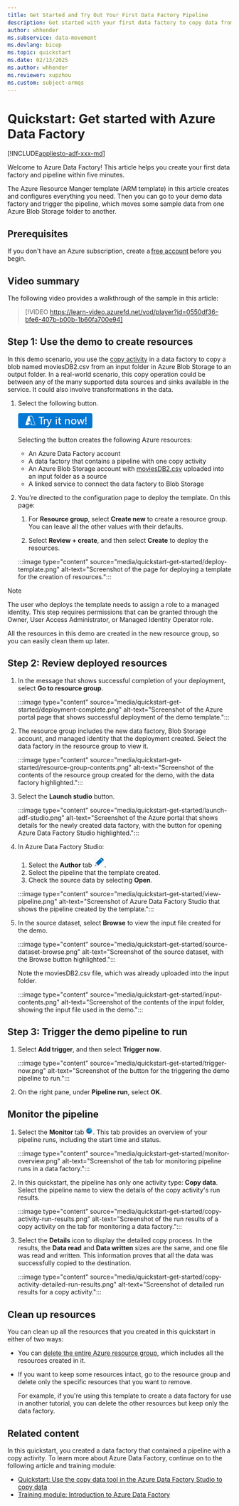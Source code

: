 ```yaml
---
title: Get Started and Try Out Your First Data Factory Pipeline
description: Get started with your first data factory to copy data from one Azure Blob Storage folder to another.
author: whhender
ms.subservice: data-movement
ms.devlang: bicep
ms.topic: quickstart
ms.date: 02/13/2025
ms.author: whhender
ms.reviewer: xupzhou
ms.custom: subject-armqs
---
```


# Quickstart: Get started with Azure Data Factory

[!INCLUDE[appliesto-adf-xxx-md](includes/appliesto-adf-xxx-md.md)]

Welcome to Azure Data Factory! This article helps you create your first data factory and pipeline within five minutes.

The Azure Resource Manger template (ARM template) in this article creates and configures everything you need. Then you can go to your demo data factory and trigger the pipeline, which moves some sample data from one Azure Blob Storage folder to another.

## Prerequisites

If you don't have an Azure subscription, create a [free account](https://azure.microsoft.com/free/) before you begin.

## Video summary

The following video provides a walkthrough of the sample in this article:

> [!VIDEO https://learn-video.azurefd.net/vod/player?id=0550df36-bfe6-407b-b00b-1b60fa700e94]

## Step 1: Use the demo to create resources

In this demo scenario, you use the [copy activity](copy-activity-overview.md) in a data factory to copy a blob named moviesDB2.csv from an input folder in Azure Blob Storage to an output folder. In a real-world scenario, this copy operation could be between any of the many supported data sources and sinks available in the service. It could also involve transformations in the data.

1. Select the following button.

   [![Try your first data factory demo](./media/quickstart-get-started/try-it-now.png)](https://portal.azure.com/#create/Microsoft.Template/uri/https%3A%2F%2Fraw.githubusercontent.com%2FAzure%2Fazure-quickstart-templates%2Fmaster%2Fquickstarts%2Fmicrosoft.datafactory%2Fdata-factory-get-started%2Fazuredeploy.json)

   Selecting the button creates the following Azure resources:

   - An Azure Data Factory account
   - A data factory that contains a pipeline with one copy activity
   - An Azure Blob Storage account with [moviesDB2.csv](https://raw.githubusercontent.com/kromerm/adfdataflowdocs/master/sampledata/moviesDB2.csv) uploaded into an input folder as a source
   - A linked service to connect the data factory to Blob Storage

1. You're directed to the configuration page to deploy the template. On this page:

   1. For **Resource group**, select **Create new** to create a resource group. You can leave all the other values with their defaults.

   1. Select **Review + create**, and then select **Create** to deploy the resources.

   :::image type="content" source="media/quickstart-get-started/deploy-template.png" alt-text="Screenshot of the page for deploying a template for the creation of resources.":::

> [!NOTE]
> The user who deploys the template needs to assign a role to a managed identity. This step requires permissions that can be granted through the Owner, User Access Administrator, or Managed Identity Operator role.

All the resources in this demo are created in the new resource group, so you can easily clean them up later.

## Step 2: Review deployed resources

1. In the message that shows successful completion of your deployment, select **Go to resource group**.

   :::image type="content" source="media/quickstart-get-started/deployment-complete.png" alt-text="Screenshot of the Azure portal page that shows successful deployment of the demo template.":::

1. The resource group includes the new data factory, Blob Storage account, and managed identity that the deployment created. Select the data factory in the resource group to view it.

   :::image type="content" source="media/quickstart-get-started/resource-group-contents.png" alt-text="Screenshot of the contents of the resource group created for the demo, with the data factory highlighted.":::

1. Select the **Launch studio** button.

   :::image type="content" source="media/quickstart-get-started/launch-adf-studio.png" alt-text="Screenshot of the Azure portal that shows details for the newly created data factory, with the button for opening Azure Data Factory Studio highlighted.":::

1. In Azure Data Factory Studio:

   1. Select the **Author** tab <img src="media/quickstart-get-started/author-button.png" alt="Author tab"/>.
   1. Select the pipeline that the template created.
   1. Check the source data by selecting **Open**.

   :::image type="content" source="media/quickstart-get-started/view-pipeline.png" alt-text="Screenshot of Azure Data Factory Studio that shows the pipeline created by the template.":::

1. In the source dataset, select **Browse** to view the input file created for the demo.

   :::image type="content" source="media/quickstart-get-started/source-dataset-browse.png" alt-text="Screenshot of the source dataset, with the Browse button highlighted.":::

   Note the moviesDB2.csv file, which was already uploaded into the input folder.

   :::image type="content" source="media/quickstart-get-started/input-contents.png" alt-text="Screenshot of the contents of the input folder, showing the input file used in the demo.":::

## Step 3: Trigger the demo pipeline to run

1. Select **Add trigger**, and then select **Trigger now**.

   :::image type="content" source="media/quickstart-get-started/trigger-now.png" alt-text="Screenshot of the button for the triggering the demo pipeline to run.":::
1. On the right pane, under **Pipeline run**, select **OK**.

## Monitor the pipeline

1. Select the **Monitor** tab <img src="media/quickstart-get-started/monitor-button.png" alt="Monitor tab"/>. This tab provides an overview of your pipeline runs, including the start time and status.
  
   :::image type="content" source="media/quickstart-get-started/monitor-overview.png" alt-text="Screenshot of the tab for monitoring pipeline runs in a data factory.":::

1. In this quickstart, the pipeline has only one activity type: **Copy data**. Select the pipeline name to view the details of the copy activity's run results.

   :::image type="content" source="media/quickstart-get-started/copy-activity-run-results.png" alt-text="Screenshot of the run results of a copy activity on the tab for monitoring a data factory.":::

1. Select the **Details** icon to display the detailed copy process. In the results, the **Data read** and **Data written** sizes are the same, and one file was read and written. This information proves that all the data was successfully copied to the destination.

   :::image type="content" source="media/quickstart-get-started/copy-activity-detailed-run-results.png" alt-text="Screenshot of detailed run results for a copy activity.":::

## Clean up resources

You can clean up all the resources that you created in this quickstart in either of two ways:

- You can [delete the entire Azure resource group](../azure-resource-manager/management/delete-resource-group.md), which includes all the resources created in it.
- If you want to keep some resources intact, go to the resource group and delete only the specific resources that you want to remove.

  For example, if you're using this template to create a data factory for use in another tutorial, you can delete the other resources but keep only the data factory.

## Related content

In this quickstart, you created a data factory that contained a pipeline with a copy activity. To learn more about Azure Data Factory, continue on to the following article and training module:

- [Quickstart: Use the copy data tool in the Azure Data Factory Studio to copy data](quickstart-hello-world-copy-data-tool.md)
- [Training module: Introduction to Azure Data Factory](/learn/modules/intro-to-azure-data-factory/)

